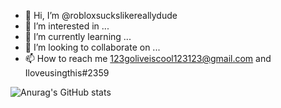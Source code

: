 - 👋 Hi, I’m @robloxsuckslikereallydude
- 👀 I’m interested in ...
- 🌱 I’m currently learning ...
- 💞️ I’m looking to collaborate on ...
- 📫 How to reach me 123goliveiscool123123@gmail.com and Iloveusingthis#2359

![Anurag's GitHub stats](https://github-readme-stats.vercel.app/api?username=helloeveryonehoware&show_icons=true&theme=cobalt&count_private=true)
<!---
robloxsuckslikereallydude/robloxsuckslikereallydude is a ✨ special ✨ repository because its `README.md` (this file) appears on your GitHub profile.
You can click the Preview link to take a look at your changes.
--->
